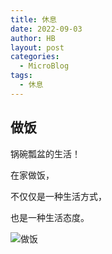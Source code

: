 ```yaml
---
title: 休息
date: 2022-09-03
author: HB
layout: post
categories:
  - MicroBlog
tags:
  - 休息
---
```

## 做饭

锅碗瓢盆的生活！  

在家做饭，  

不仅仅是一种生活方式，  

也是一种生活态度。  

![做饭](https://huw.me/img/20220903.jpg)   

